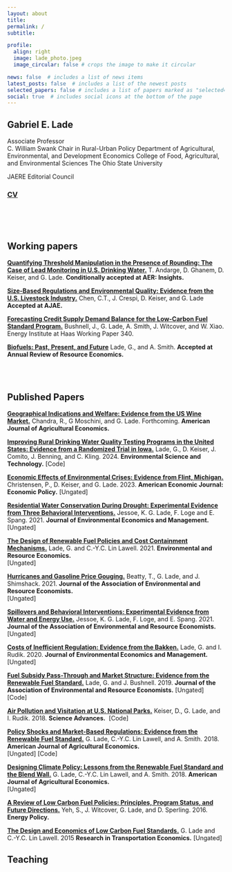 ```yaml
---
layout: about
title: 
permalink: /
subtitle: 

profile:
  align: right
  image: lade_photo.jpeg
  image_circular: false # crops the image to make it circular

news: false  # includes a list of news items
latest_posts: false  # includes a list of the newest posts
selected_papers: false # includes a list of papers marked as "selected={true}"
social: true  # includes social icons at the bottom of the page
---
```


<!-- bundle exec jekyll serve
bin/deploy --user
git push -->

## **Gabriel E. Lade**

Associate Professor  
C. William Swank Chair in Rural-Urban Policy
Department of Agricultural, Environmental, and Development Economics
College of Food, Agricultural, and Environmental Sciences
The Ohio State University

JAERE Editorial Council   

### [CV]()

<br><br><br>

## Working papers

**[Quantifying Threshold Manipulation in the Presence of Rounding: The Case of Lead Monitoring in U.S. Drinking Water.]()** 
T. Andarge, D. Ghanem, D. Keiser, and G. Lade. 
**Conditionally accepted at AER: Insights.**  

**[Size-Based Regulations and Environmental Quality: Evidence from the U.S. Livestock Industry.]()** 
Chen, C.T., J. Crespi, D. Keiser, and G. Lade
**Accepted at AJAE.**  

**[Forecasting Credit Supply Demand Balance for the Low-Carbon Fuel Standard Program.]()** 
Bushnell, J., G. Lade, A. Smith, J. Witcover, and W. Xiao. Energy Institute at Haas Working Paper 340.

**[Biofuels: Past, Present, and Future]()** 
Lade, G., and A. Smith.
**Accepted at Annual Review of Resource Economics.**  


<br><br>

## Published Papers

**[Geographical Indications and Welfare: Evidence from the US Wine Market.]()** 
Chandra, R., G Moschini, and G. Lade. Forthcoming.
**American Journal of Agricultural Economics.**  

**[Improving Rural Drinking Water Quality Testing Programs in the United States: Evidence from a Randomized Trial in Iowa.]()** 
Lade, G., D. Keiser, J. Comito, J. Benning, and C. Kling. 2024. 
**Environmental Science and Technology.** 
[Code]

**[Economic Effects of Environmental Crises: Evidence from Flint, Michigan.]()**
Christensen, P., D. Keiser, and G. Lade. 2023. 
**American Economic Journal: Economic Policy.** 
[Ungated]

**[Residential Water Conservation During Drought: Experimental Evidence from Three Behavioral Interventions.]()**
Jessoe, K. G. Lade, F. Loge and E. Spang. 2021. 
**Journal of Environmental Economics and Management.**  
[Ungated]

**[The Design of Renewable Fuel Policies and Cost Containment Mechanisms.]()**
Lade, G. and C.-Y.C. Lin Lawell. 2021. 
**Environmental and Resource Economics.**  
[Ungated]

**[Hurricanes and Gasoline Price Gouging.]()**
Beatty, T., G. Lade, and J. Shimshack. 2021. 
**Journal of the Association of Environmental and Resource Economists.**  
[Ungated]

**[Spillovers and Behavioral Interventions: Experimental Evidence from Water and Energy Use.]()** 
Jessoe, K. G. Lade, F. Loge, and E. Spang. 2021. 
**Journal of the Association of Environmental and Resource Economists.** 
[Ungated]

**[Costs of Inefficient Regulation: Evidence from the Bakken.]()**
Lade, G. and I. Rudik. 2020. 
**Journal of Environmental Economics and Management.** 
[Ungated]

**[Fuel Subsidy Pass-Through and Market Structure: Evidence from the Renewable Fuel Standard.]()** 
Lade, G. and J. Bushnell. 2019. 
**Journal of the Association of Environmental and Resource Economists.** 
[Ungated] [Code]

**[Air Pollution and Visitation at U.S. National Parks.]()**
Keiser, D., G. Lade, and I. Rudik. 2018. 
**Science Advances.** ​
[Code]

**[Policy Shocks and Market-Based Regulations: Evidence from the Renewable Fuel Standard.]()**
G. Lade, C.-Y.C. Lin Lawell, and A. Smith. 2018. 
**American Journal of Agricultural Economics.**  
[Ungated] [Code] 

**[Designing Climate Policy: Lessons from the Renewable Fuel Standard and the Blend Wall.]()**
G. Lade, C.-Y.C. Lin Lawell, and A. Smith. 2018. 
**American Journal of Agricultural Economics.**  
[Ungated]

**[A Review of Low Carbon Fuel Policies: Principles, Program Status, and Future Directions.]()**
Yeh, S., J. Witcover, G. Lade, and D. Sperling. 2016.  
**Energy Policy.** 

**[The Design and Economics of Low Carbon Fuel Standards.]()**
G. Lade and C.-Y.C. Lin Lawell. 2015
**Research in Transportation Economics.** 
[Ungated]




## Teaching
 

